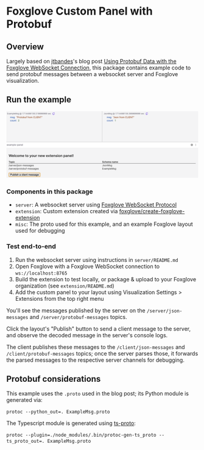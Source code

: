 # Foxglove Custom Panel with Protobuf

## Overview

Largely based on [jtbandes](https://github.com/jtbandes)'s blog post [Using Protobuf Data with the Foxglove WebSocket Connection](https://foxglove.dev/blog/using-protobuf-data-with-the-foxglove-websocket-connection), this package contains example code to send protobuf messages between a websocket server and Foxglove visualization.

## Run the example

![image](misc/docs/publish-from-client.png)

### Components in this package

* `server`: A websocket server using [Foxglove WebSocket Protocol](https://github.com/foxglove/ws-protocol)
* `extension`: Custom extension created via [foxglove/create-foxglove-extension](https://github.com/foxglove/create-foxglove-extension)
* `misc`: The proto used for this example, and an example Foxglove layout used for debugging

### Test end-to-end

1. Run the websocket server using instructions in `server/README.md`
2. Open Foxglove with a Foxglove WebSocket connection to `ws://localhost:8765`
3. Build the extension to test locally, or package & upload to your Foxglove organization (see `extension/README.md`)
4. Add the custom panel to your layout using Visualization Settings > Extensions from the top right menu

You'll see the messages published by the server on the `/server/json-messages` and `/server/protobuf-messages`
topics.

Click the layout's "Publish" button to send a client message to the server, and observe the decoded message
in the server's console logs.

The client publishes these messages to the `/client/json-messages` and `/client/protobuf-messages` topics;
once the server parses those, it forwards the parsed messages to the respective server channels for debugging.

## Protobuf considerations

This example uses the `.proto` used in the blog post; its Python module is generated via:

```
protoc --python_out=. ExampleMsg.proto
```

The Typescript module is generated using [ts-proto](https://github.com/stephenh/ts-proto):

```
protoc --plugin=./node_modules/.bin/protoc-gen-ts_proto --ts_proto_out=. ExampleMsg.proto
```
